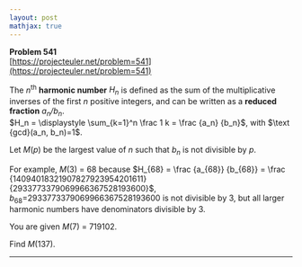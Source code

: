 ```yaml
---
layout: post
mathjax: true
---
```

**Problem 541**  
[https://projecteuler.net/problem=541](https://projecteuler.net/problem=541)

<p>The <var>n</var><sup>th</sup> <b>harmonic number</b> <var>H<sub>n</sub></var> is defined as the sum of the multiplicative inverses of the first <var>n</var> positive integers, and can be written as a <b>reduced fraction</b> <var>a<sub>n</sub>/b<sub>n</sub></var>.<br />
$H_n = \displaystyle \sum_{k=1}^n \frac 1 k = \frac {a_n} {b_n}$, with $\text {gcd}(a_n, b_n)=1$.</p>

<p>Let <var>M</var>(<var>p</var>) be the largest value of <var>n</var> such that <var>b<sub>n</sub></var> is not divisible by <var>p</var>.</p>

<p>For example, <var>M</var>(3) = 68 because $H_{68} = \frac {a_{68}} {b_{68}} = \frac {14094018321907827923954201611} {2933773379069966367528193600}$, <var>b</var><sub>68</sub>=2933773379069966367528193600 is not divisible by 3, but all larger harmonic numbers have denominators divisible by 3.</p>

<p>You are given <var>M</var>(7) = 719102.</p>

<p>Find <var>M</var>(137).</p>

---

